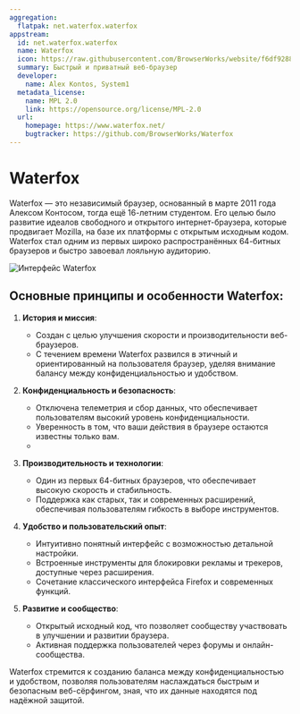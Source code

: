 ```yaml
---
aggregation:
  flatpak: net.waterfox.waterfox
appstream:
  id: net.waterfox.waterfox
  name: Waterfox
  icon: https://raw.githubusercontent.com/BrowserWorks/website/f6df9288255f402155657fec141e07e2595feb12/src/assets/icons/browser/waterfox.svg
  summary: Быстрый и приватный веб-браузер
  developer:
    name: Alex Kontos, System1
  metadata_license:
    name: MPL 2.0
    link: https://opensource.org/license/MPL-2.0
  url:
    homepage: https://www.waterfox.net/
    bugtracker: https://github.com/BrowserWorks/Waterfox
---
```


# Waterfox

Waterfox — это независимый браузер, основанный в марте 2011 года Алексом Контосом, тогда ещё 16-летним студентом. Его целью было развитие идеалов свободного и открытого интернет-браузера, которые продвигает Mozilla, на базе их платформы с открытым исходным кодом. Waterfox стал одним из первых широко распространённых 64-битных браузеров и быстро завоевал лояльную аудиторию.

![Интерфейс Waterfox](https://dl.flathub.org/media/net/waterfox/waterfox/a3eb059438f1e389a3c00a8cf5bf8f9a/screenshots/image-1_orig.webp)

<!--@include: @ru/apps/.parts/install/content-flatpak.md-->

## Основные принципы и особенности Waterfox:

1. **История и миссия**:

   - Создан с целью улучшения скорости и производительности веб-браузеров.
   - С течением времени Waterfox развился в этичный и ориентированный на пользователя браузер, уделяя внимание балансу между конфиденциальностью и удобством.

2. **Конфиденциальность и безопасность**:
   - Отключена телеметрия и сбор данных, что обеспечивает пользователям высокий уровень конфиденциальности.
   - Уверенность в том, что ваши действия в браузере остаются известны только вам.
   -
3. **Производительность и технологии**:

   - Один из первых 64-битных браузеров, что обеспечивает высокую скорость и стабильность.
   - Поддержка как старых, так и современных расширений, обеспечивая пользователям гибкость в выборе инструментов.

4. **Удобство и пользовательский опыт**:

   - Интуитивно понятный интерфейс с возможностью детальной настройки.
   - Встроенные инструменты для блокировки рекламы и трекеров, доступные через расширения.
   - Сочетание классического интерфейса Firefox и современных функций.

5. **Развитие и сообщество**:
   - Открытый исходный код, что позволяет сообществу участвовать в улучшении и развитии браузера.
   - Активная поддержка пользователей через форумы и онлайн-сообщества.

Waterfox стремится к созданию баланса между конфиденциальностью и удобством, позволяя пользователям наслаждаться быстрым и безопасным веб-сёрфингом, зная, что их данные находятся под надёжной защитой.
